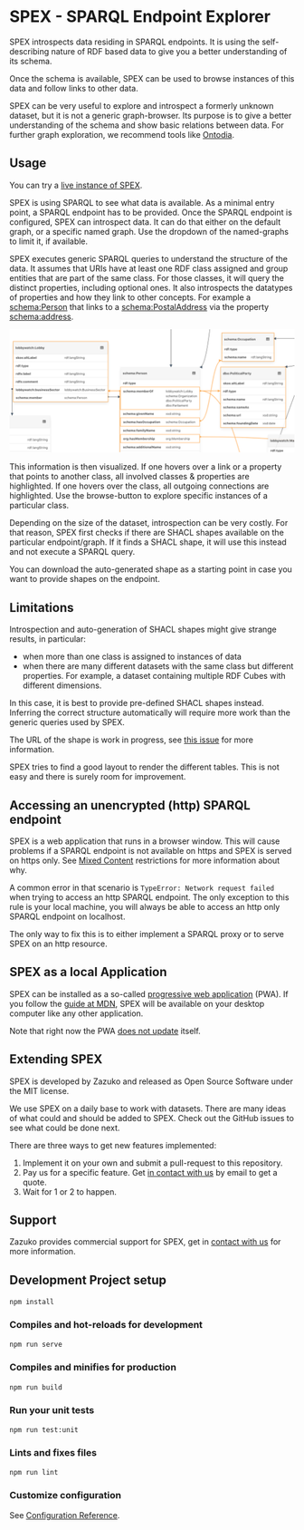 # SPEX - SPARQL Endpoint Explorer

SPEX introspects data residing in SPARQL endpoints. It is using the
self-describing nature of RDF based data to give you a better
understanding of its schema.

Once the schema is available, SPEX can be used to browse instances of
this data and follow links to other data.

SPEX can be very useful to explore and introspect a formerly unknown
dataset, but it is not a generic graph-browser. Its purpose is to give a
better understanding of the schema and show basic relations between
data. For further graph exploration, we recommend tools like [Ontodia](http://ontodia.org/).

## Usage

You can try a [live instance of SPEX](https://zazuko.github.io/endpoint-explorer/). 

SPEX is using SPARQL to see what data is available. As a minimal entry
point, a SPARQL endpoint has to be provided. Once the SPARQL endpoint is
configured, SPEX can introspect data. It can do that either on the
default graph, or a specific named graph. Use the dropdown of the
named-graphs to limit it, if available.

SPEX executes generic SPARQL queries to understand the structure of the
data. It assumes that URIs have at least one RDF class assigned and
group entities that are part of the same class. For those classes, it
will query the distinct properties, including optional ones. It also
introspects the datatypes of properties and how they link to other
concepts. For example a [schema:Person](https://schema.org/Person) that links to a
[schema:PostalAddress](https://schema.org/PostalAddress) via the property [schema:address](https://schema.org/address).

![SPEX screenshot](docs/image/SPEX.png "SPEX in action")

This information is then visualized. If one hovers over a link or a
property that points to another class, all involved classes & properties
are highlighted. If one hovers over the class, all outgoing connections
are highlighted. Use the browse-button to explore specific instances of
a particular class.

Depending on the size of the dataset, introspection can be very costly.
For that reason, SPEX first checks if there are SHACL shapes available
on the particular endpoint/graph. If it finds a SHACL shape, it will use
this instead and not execute a SPARQL query.

You can download the auto-generated shape as a starting point in case
you want to provide shapes on the endpoint.

## Limitations

Introspection and auto-generation of SHACL shapes might give strange
results, in particular:

* when more than one class is assigned to instances of data
* when there are many different datasets with the same class but different properties. For example, a dataset containing multiple RDF Cubes with different dimensions.

In this case, it is best to provide pre-defined SHACL shapes instead.
Inferring the correct structure automatically will require more work
than the generic queries used by SPEX.

The URL of the shape is work in progress, see [this issue](https://github.com/zazuko/endpoint-explorer/issues/25) for more information.

SPEX tries to find a good layout to render the different tables. This is not easy and there is surely room for improvement.

## Accessing an unencrypted (http) SPARQL endpoint

SPEX is a web application that runs in a browser window. This will cause
problems if a SPARQL endpoint is not available on https and SPEX is
served on https only. See 
[Mixed Content](https://developers.google.com/web/fundamentals/security/prevent-mixed-content/fixing-mixed-content)
restrictions for more information about why.

A common error in that scenario is `TypeError: Network request failed`
when trying to access an http SPARQL endpoint. The only exception to
this rule is your local machine, you will always be able to access an
http only SPARQL endpoint on localhost.

The only way to fix this is to either implement a SPARQL proxy or to
serve SPEX on an http resource.

## SPEX as a local Application

SPEX can be installed as a so-called [progressive web application](https://en.wikipedia.org/wiki/Progressive_web_application)
(PWA). If you follow the [guide at MDN](https://developer.mozilla.org/en-US/docs/Web/Progressive_web_apps/Developer_guide/Installing),
SPEX will be available on your desktop computer like any other application.

Note that right now the PWA [does not update](https://stackoverflow.com/questions/49739438/when-and-how-does-a-pwa-update-itself) itself.

## Extending SPEX

SPEX is developed by Zazuko and released as Open Source Software under
the MIT license.

We use SPEX on a daily base to work with datasets. There are many ideas
of what could and should be added to SPEX. Check out the GitHub issues
to see what could be done next.

There are three ways to get new features implemented:

1. Implement it on your own and submit a pull-request to this repository.  
2. Pay us for a specific feature. Get [in contact with us](mailto:info@zazuko.com?subject=SPEX) by email to get a quote.
3. Wait for 1 or 2 to happen.

## Support

Zazuko provides commercial support for SPEX, get in [contact with us](mailto:info@zazuko.com?subject=SPEX) for
more information.

## Development Project setup

```
npm install
```

### Compiles and hot-reloads for development
```
npm run serve
```

### Compiles and minifies for production
```
npm run build
```

### Run your unit tests
```
npm run test:unit
```

### Lints and fixes files
```
npm run lint
```

### Customize configuration
See [Configuration Reference](https://cli.vuejs.org/config/).
